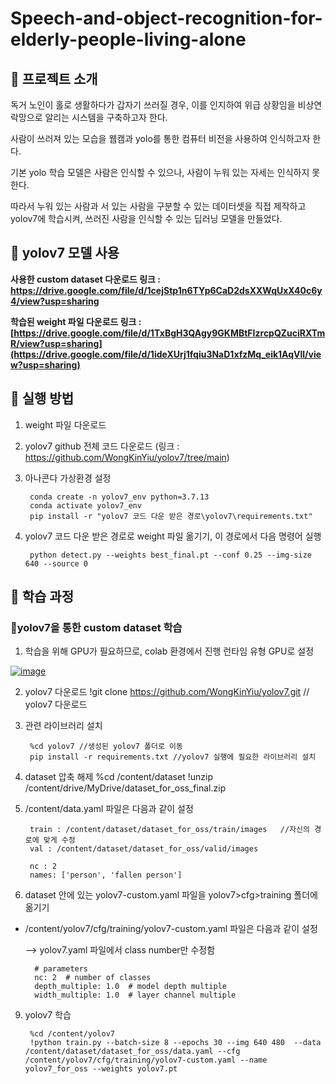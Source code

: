 # Speech-and-object-recognition-for-elderly-people-living-alone

## 📌 프로젝트 소개
독거 노인이 홀로 생활하다가 갑자기 쓰러질 경우, 이를 인지하여 위급 상황임을 비상연락망으로 알리는 시스템을 구축하고자 한다. 


사람이 쓰러져 있는 모습을 웹캠과 yolo를 통한 컴퓨터 비전을 사용하여 인식하고자 한다.


기본 yolo 학습 모델은 사람은 인식할 수 있으나, 사람이 누워 있는 자세는 인식하지 못한다. 


따라서 누워 있는 사람과 서 있는 사람을 구분할 수 있는 데이터셋을 직접 제작하고 yolov7에 학습시켜, 쓰러진 사람을 인식할 수 있는 딥러닝 모델을 만들었다.


## 📌 yolov7 모델 사용


**사용한 custom dataset 다운로드 링크 : https://drive.google.com/file/d/1cejStp1n6TYp6CaD2dsXXWqUxX40c6y4/view?usp=sharing**


**학습된 weight 파일 다운로드 링크 : [https://drive.google.com/file/d/1TxBgH3QAgy9GKMBtFIzrcpQZuciRXTmR/view?usp=sharing](https://drive.google.com/file/d/1ideXUrj1fqiu3NaD1xfzMq_eik1AqVll/view?usp=sharing)**


## 📌 실행 방법
1. weight 파일 다운로드
2. yolov7 github 전체 코드 다운로드 (링크 : https://github.com/WongKinYiu/yolov7/tree/main)
3. 아나콘다 가상환경 설정

		conda create -n yolov7_env python=3.7.13
		conda activate yolov7_env
		pip install -r "yolov7 코드 다운 받은 경로\yolov7\requirements.txt"
   		
5. yolov7 코드 다운 받은 경로로 weight 파일 옮기기, 이 경로에서 다음 명령어 실행
		
		python detect.py --weights best_final.pt --conf 0.25 --img-size 640 --source 0



## 📌 학습 과정

### 📌yolov7을 통한 custom dataset 학습

1. 학습을 위해 GPU가 필요하므로, colab 환경에서 진행
   런타임 유형 GPU로 설정

[![image](https://github.com/MechanIT/Speech-and-object-recognition-for-elderly-people-living-alone/assets/161675231/6b842115-d05f-45e4-97b3-ae5d82c55a4d)
](https://colab.research.google.com/drive/1ayfBCIIm9Y-SSkFzCzBfIuJn3eZd7eod?usp=sharing)

2. yolov7 다운로드
   	!git clone https://github.com/WongKinYiu/yolov7.git 	// yolov7 다운로드


3. 관련 라이브러리 설치
	
	 	%cd yolov7 //생성된 yolov7 폴더로 이동
		pip install -r requirements.txt	//yolov7 실행에 필요한 라이브러리 설치

4. dataset 압축 해제
   		%cd /content/dataset
		!unzip /content/drive/MyDrive/dataset_for_oss_final.zip

5. /content/data.yaml 파일은 다음과 같이 설정

		train : /content/dataset/dataset_for_oss/train/images	//자신의 경로에 맞게 수정
		val : /content/dataset/dataset_for_oss/valid/images

		nc : 2
		names: ['person', 'fallen person']


7. dataset 안에 있는 yolov7-custom.yaml 파일을 yolov7>cfg>training 폴더에 옮기기


- /content/yolov7/cfg/training/yolov7-custom.yaml 파일은 다음과 같이 설정


	--> yolov7.yaml 파일에서 class number만 수정함

		# parameters
		nc: 2  # number of classes
		depth_multiple: 1.0  # model depth multiple
		width_multiple: 1.0  # layer channel multiple


9. yolov7 학습

		%cd /content/yolov7
		!python train.py --batch-size 8 --epochs 30 --img 640 480  --data /content/dataset/dataset_for_oss/data.yaml --cfg /content/yolov7/cfg/training/yolov7-custom.yaml --name yolov7_for_oss --weights yolov7.pt	









